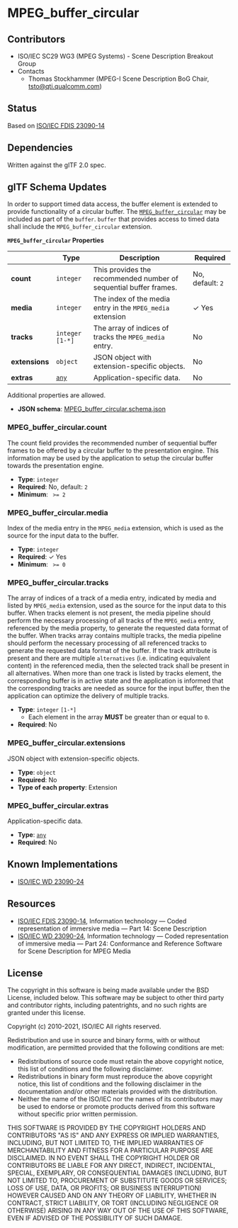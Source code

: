 # MPEG_buffer_circular

## Contributors

* ISO/IEC SC29 WG3 (MPEG Systems) - Scene Description Breakout Group
* Contacts
  * Thomas Stockhammer (MPEG-I Scene Description BoG Chair, tsto@qti.qualcomm.com)

## Status

Based on [ISO/IEC FDIS 23090-14](https://www.iso.org/standard/80900.html)

## Dependencies

Written against the glTF 2.0 spec.

## glTF Schema Updates

In order to support timed data access, the buffer element is extended to provide functionality of a circular buffer. The [`MPEG_buffer_circular`](#reference-mpeg_buffer_circular) may be included as part of the `buffer`. `buffer` that provides access to timed data shall include the `MPEG_buffer_circular` extension.


**`MPEG_buffer_circular` Properties**

|   |Type|Description|Required|
|---|---|---|---|
|**count**|`integer`|This provides the recommended number of sequential buffer frames.|No, default: `2`|
|**media**|`integer`|The index of the media entry in the `MPEG_media` extension| &#10003; Yes|
|**tracks**|`integer` `[1-*]`|The array of indices of tracks the `MPEG_media` entry.|No|
|**extensions**|`object`|JSON object with extension-specific objects.|No|
|**extras**|[`any`](#reference-any)|Application-specific data.|No|

Additional properties are allowed.

* **JSON schema**: [MPEG_buffer_circular.schema.json](/Extensions/MPEG_buffer_circular/schema/MPEG_buffer_circular.schema.json)

### MPEG_buffer_circular.count

The count field provides the recommended number of sequential buffer frames to be offered by a circular buffer to the presentation engine. This information may be used by the application to setup the circular buffer towards the presentation engine.

* **Type**: `integer`
* **Required**: No, default: `2`
* **Minimum**: ` >= 2`

### MPEG_buffer_circular.media

Index of the media entry in the `MPEG_media` extension, which is used as the source for the input data to the buffer.

* **Type**: `integer`
* **Required**:  &#10003; Yes
* **Minimum**: ` >= 0`

### MPEG_buffer_circular.tracks

The array of indices of a track of a media entry, indicated by media and listed by `MPEG_media` extension, used as the source for the input data to this buffer. When tracks element is not present, the media pipeline should perform the necessary processing of all tracks of the `MPEG_media` entry, referenced by the media property, to generate the requested data format of the buffer. When tracks array contains multiple tracks, the media pipeline should perform the necessary processing of all referenced tracks to generate the requested data format of the buffer. If the track attribute is present and there are multiple `alternatives` (i.e. indicating equivalent content) in the referenced media, then the selected track shall be present in all alternatives. When more than one track is listed by tracks element, the corresponding buffer is in active state and the application is informed that the corresponding tracks are needed as source for the input buffer, then the application can optimize the delivery of multiple tracks.

* **Type**: `integer` `[1-*]`
    * Each element in the array **MUST** be greater than or equal to `0`.
* **Required**: No

### MPEG_buffer_circular.extensions

JSON object with extension-specific objects.

* **Type**: `object`
* **Required**: No
* **Type of each property**: Extension

### MPEG_buffer_circular.extras

Application-specific data.

* **Type**: [`any`](#reference-any)
* **Required**: No


## Known Implementations

* [ISO/IEC WD 23090-24](https://www.iso.org/standard/83696.html)
## Resources

* [ISO/IEC FDIS 23090-14](https://www.iso.org/standard/80900.html), Information technology — Coded representation of immersive media — Part 14: Scene Description 
* [ISO/IEC WD 23090-24](https://www.iso.org/standard/83696.html), Information technology — Coded representation of immersive media — Part 24: Conformance and Reference Software for Scene Description for MPEG Media

## License

The copyright in this software is being made available under the BSD License, included below. This software may be subject to other third party and contributor rights, including patentrights, and no such rights are granted under this license.

Copyright (c) 2010-2021, ISO/IEC
All rights reserved.

Redistribution and use in source and binary forms, with or without modification, are permitted provided that the following conditions are met:

* Redistributions of source code must retain the above copyright notice, this list of conditions and the following disclaimer.
* Redistributions in binary form must reproduce the above copyright notice, this list of conditions and the following disclaimer in the documentation and/or other materials provided with the distribution.
* Neither the name of the ISO/IEC nor the names of its contributors may be used to endorse or promote products derived from this software without specific prior written permission.

THIS SOFTWARE IS PROVIDED BY THE COPYRIGHT HOLDERS AND CONTRIBUTORS "AS IS" AND ANY EXPRESS OR IMPLIED WARRANTIES, INCLUDING, BUT NOT LIMITED TO, THE IMPLIED WARRANTIES OF MERCHANTABILITY AND FITNESS FOR A PARTICULAR PURPOSE ARE DISCLAIMED. IN NO EVENT SHALL THE COPYRIGHT HOLDER OR CONTRIBUTORS BE LIABLE FOR ANY DIRECT, INDIRECT, INCIDENTAL, SPECIAL, EXEMPLARY, OR CONSEQUENTIAL DAMAGES (INCLUDING, BUT NOT LIMITED TO, PROCUREMENT OF SUBSTITUTE GOODS OR SERVICES; LOSS OF USE, DATA, OR PROFITS; OR BUSINESS INTERRUPTION) HOWEVER CAUSED AND ON ANY THEORY OF LIABILITY, WHETHER IN CONTRACT, STRICT LIABILITY, OR TORT (INCLUDING NEGLIGENCE OR OTHERWISE) ARISING IN ANY WAY OUT OF THE USE OF THIS SOFTWARE, EVEN IF ADVISED OF THE POSSIBILITY OF SUCH DAMAGE.
